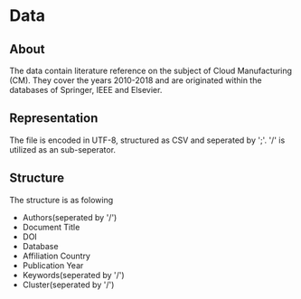 # Data

## About
The data contain literature reference on the subject of Cloud Manufacturing (CM). They cover the years 2010-2018 and are originated within the databases of Springer, IEEE and Elsevier. 

## Representation 
The file is encoded in UTF-8, structured as CSV and seperated by ';'.  '/' is utilized as an sub-seperator.

## Structure
The structure is as folowing
*  Authors(seperated by '/')
*  Document Title
*  DOI
*  Database
*  Affiliation Country
*  Publication Year
*  Keywords(seperated by '/')
*  Cluster(seperated by '/')